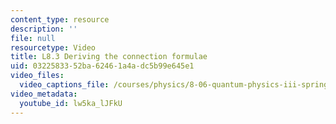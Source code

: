 ```yaml
---
content_type: resource
description: ''
file: null
resourcetype: Video
title: L8.3 Deriving the connection formulae
uid: 03225833-52ba-6246-1a4a-dc5b99e645e1
video_files:
  video_captions_file: /courses/physics/8-06-quantum-physics-iii-spring-2018/video-lectures/time-independent-perturbation-theory/L8-3/lw5ka_lJFkU.vtt
video_metadata:
  youtube_id: lw5ka_lJFkU
---
```


